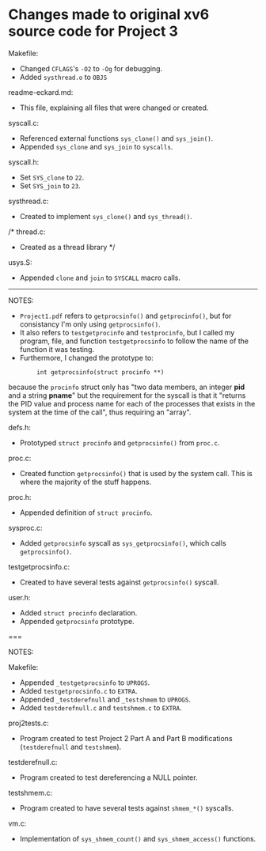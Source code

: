 Changes made to original xv6 source code for Project 3
===

Makefile:
- Changed `CFLAGS`'s `-O2` to `-Og` for debugging.
- Added `systhread.o` to `OBJS`

readme-eckard.md:
- This file, explaining all files that were changed or created.

syscall.c:
- Referenced external functions `sys_clone()` and `sys_join()`.
- Appended `sys_clone` and `sys_join` to `syscalls`.

syscall.h:
- Set `SYS_clone` to `22`.
- Set `SYS_join` to `23`.

systhread.c:
- Created to implement `sys_clone()` and `sys_thread()`.

/*
thread.c:
- Created as a thread library
*/

usys.S:
- Appended `clone` and `join` to `SYSCALL` macro calls.

---

NOTES:
- `Project1.pdf` refers to `getprocsinfo()` and `getprocinfo()`, but
for consistancy I'm only using `getprocsinfo()`.
- It also refers to `testgetprocinfo` and `testprocinfo`, but I called
my program, file, and function `testgetprocsinfo` to follow the name of
the function it was testing.
- Furthermore, I changed the prototype to:
```
        int getprocsinfo(struct procinfo **)
```
because the `procinfo` struct only has "two data members, an integer
__pid__ and a string __pname__" but the requirement for the syscall is
that it "returns the PID value and process name for each of the
processes that exists in the system at the time of the call", thus
requiring an "array".

defs.h:
- Prototyped `struct procinfo` and `getprocsinfo()` from `proc.c`.

proc.c:
- Created function `getprocsinfo()` that is used by the system call.
This is where the majority of the stuff happens.

proc.h:
- Appended definition of `struct procinfo`.

sysproc.c:
- Added `getprocsinfo` syscall as `sys_getprocsinfo()`, which calls
`getprocsinfo()`.

testgetprocsinfo.c:
- Created to have several tests against `getprocsinfo()` syscall.

user.h:
- Added `struct procinfo` declaration.
- Appended `getprocsinfo` prototype.

===

NOTES:

Makefile:
- Appended `_testgetprocsinfo` to `UPROGS`.
- Added `testgetprocsinfo.c` to `EXTRA`.
- Appended `_testderefnull` and `_testshmem` to `UPROGS`.
- Added `testderefnull.c` and `testshmem.c` to `EXTRA`.

proj2tests.c:
- Program created to test Project 2 Part A and Part B modifications
(`testderefnull` and `testshmem`).


testderefnull.c:
- Program created to test dereferencing a NULL pointer.

testshmem.c:
- Program created to have several tests against `shmem_*()` syscalls.

vm.c:
- Implementation of `sys_shmem_count()` and `sys_shmem_access()`
functions.
